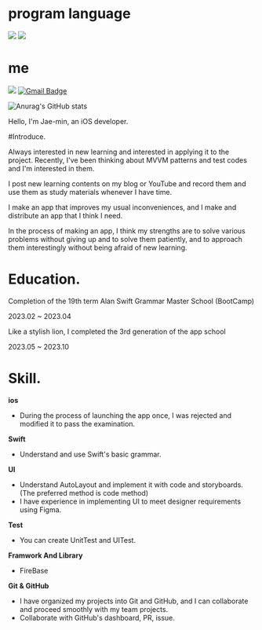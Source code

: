 # program language
<img src="https://img.shields.io/badge/swift-F05138?style=flat-square&logo=Android&logoColor=white"/> <img src="https://img.shields.io/badge/python-3776AB?style=flat-square&logo=Android&logoColor=white"/> 

# me
<a href="https://www.youtube.com/channel/UCo_3L_X5UMZmxRTK72sPEFA" target="_blank"><img src="https://img.shields.io/badge/youtube-FF0000?style=youtube&logo=youtube&logoColor=white"/></a> [![Gmail Badge](https://img.shields.io/badge/Gmail-d14836?style=flat-square&logo=Gmail&logoColor=white&link=mailto:snugyun01@gmail.com)](mailto:benibara3758@gmail.com)
	
![Anurag's GitHub stats](https://github-readme-stats.vercel.app/api?username=Jamminssssss&show_icons=true&theme=radical)

Hello, I'm Jae-min, an iOS developer.

#Introduce.

Always interested in new learning and interested in applying it to the project. Recently, I've been thinking about MVVM patterns and test codes and I'm interested in them.

I post new learning contents on my blog or YouTube and record them and use them as study materials whenever I have time.

I make an app that improves my usual inconveniences, and I make and distribute an app that I think I need.

In the process of making an app, I think my strengths are to solve various problems without giving up and to solve them patiently, and to approach them interestingly without being afraid of new learning.

# Education.

Completion of the 19th term Alan Swift Grammar Master School (BootCamp)

2023.02 ~ 2023.04

Like a stylish lion, I completed the 3rd generation of the app school

2023.05 ~ 2023.10

# Skill.

**ios**

- During the process of launching the app once, I was rejected and modified it to pass the examination.

**Swift**

- Understand and use Swift's basic grammar.

**UI**

- Understand AutoLayout and implement it with code and storyboards. (The preferred method is code method)
- I have experience in implementing UI to meet designer requirements using Figma.

**Test**

- You can create UnitTest and UITest.

**Framwork And Library**

- FireBase

**Git & GitHub**

- I have organized my projects into Git and GitHub, and I can collaborate and proceed smoothly with my team projects.
- Collaborate with GitHub's dashboard, PR, issue.
